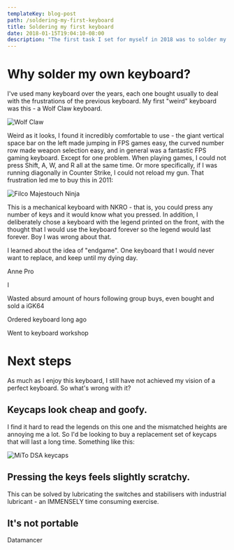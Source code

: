 ```yaml
---
templateKey: blog-post
path: /soldering-my-first-keyboard
title: Soldering my first keyboard
date: 2018-01-15T19:04:10-08:00
description: "The first task I set for myself in 2018 was to solder my own custom keyboard. Typing this post on the keyboard now, I can say this task was a massive success. \U0001F60D⌨"
---
```

# Why solder my own keyboard?

I've used many keyboard over the years, each one bought usually to deal with the frustrations of the previous keyboard. My first "weird" keyboard was this - a Wolf Claw keyboard. 

![Wolf Claw](/img/wolfclaw.jpg)

Weird as it looks, I found it incredibly comfortable to use - the giant vertical space bar on the left made jumping in FPS games easy, the curved number row made weapon selection easy, and in general was a fantastic FPS gaming keyboard. Except for one problem. When playing games, I could not press Shift, A, W, and R all at the same time. Or more specifically, if I was running diagonally in Counter Strike, I could not reload my gun. That frustration led me to buy this in 2011:

![Filco Majestouch Ninja](/img/filco_majestouch_ninja_black_us_large.jpg)

This is a mechanical keyboard with NKRO - that is, you could press any number of keys and it would know what you pressed. In addition, I deliberately chose a keyboard with the legend printed on the front, with the thought that I would use the keyboard forever so the legend would last forever. Boy I was wrong about that.

I learned about the idea of "endgame". One keyboard that I would never want to replace, and keep until my dying day.

Anne Pro

I 

Wasted absurd amount of hours following group buys, even bought and sold a iGK64

Ordered keyboard long ago

Went to keyboard workshop

# Next steps

As much as I enjoy this keyboard, I still have not achieved my vision of a perfect keyboard. So what's wrong with it?

## Keycaps look cheap and goofy.

I find it hard to read the legends on this one and the mismatched heights are annoying me a lot. So I'd be looking to buy a replacement set of keycaps that will last a long time. Something like this:

![MiTo DSA keycaps](/img/md-9678_20151105105359_83ce8bc132116eb3.jpg)

## Pressing the keys feels slightly scratchy.

This can be solved by lubricating the switches and stabilisers with industrial lubricant - an IMMENSELY time consuming exercise. 

## It's not portable

Datamancer
